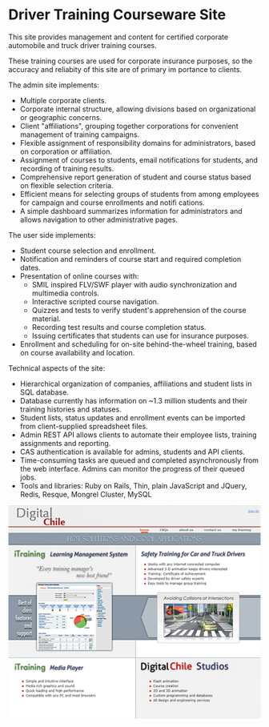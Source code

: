 # Driver Training Courseware Site

This site provides management and content for certified corporate automobile and truck driver training courses.

These training courses are used for corporate insurance purposes, so the accuracy and reliabity of this site are of primary im
portance to clients.

The admin site implements:
- Multiple corporate clients. 
- Corporate internal structure, allowing divisions based on organizational or geographic concerns.
- Client "affiliations", grouping together corporations for convenient management of training campaigns.
- Flexible assignment of responsibility domains for administrators, based on corporation or affiliation.
- Assignment of courses to students, email notifications for students, and recording of training results.
- Comprehensive report generation of student and course status based on flexible selection criteria.
- Efficient means for selecting groups of students from among employees for campaign and course enrollments and notifi
cations.
- A simple dashboard summarizes information for administrators and allows navigation to other administrative pages.
        
The user side implements:
- Student course selection and enrollment.
- Notification and reminders of course start and required completion dates.
- Presentation of online courses with:
  - SMIL inspired FLV/SWF player with audio synchronization and multimedia controls.
  - Interactive scripted course navigation.
  - Quizzes and tests to verify student's apprehension of the course material.
  - Recording test results and course completion status.
  - Issuing certificates that students can use for insurance purposes.      
- Enrollment and scheduling for on-site behind-the-wheel training, based on course availability and location.
        
Technical aspects of the site:
- Hierarchical organization of companies, affiliations and student lists in SQL database.
- Database currently has information on ~1.3 million students and their training histories and statuses.
- Student lists, status updates and enrollment events can be imported from client-supplied spreadsheet files.
- Admin REST API allows clients to automate their employee lists, training assignments and reporting.
- CAS authentication is available for admins, students and API clients.
- Time-consuming tasks are queued and completed asynchronously from the web interface. Admins can monitor the progress
 of their queued jobs.
- Tools and libraries: Ruby on Rails, Thin, plain JavaScript and JQuery, Redis, Resque, Mongrel Cluster, MySQL

![Webtraning - Front Page](/projects/webtraining/webtraining_front_page_512.png)
